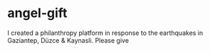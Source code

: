 # angel-gift
I created a philanthropy platform in response to the earthquakes in Gaziantep, Düzce &amp; Kaynasli. Please give
